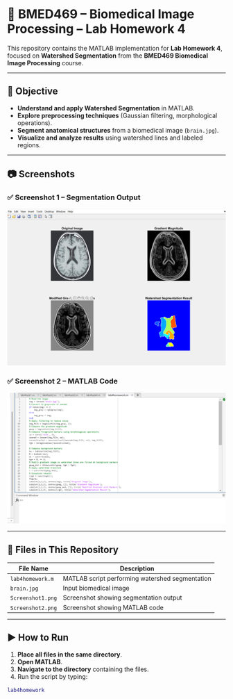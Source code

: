 # 🧠 BMED469 – Biomedical Image Processing – Lab Homework 4

This repository contains the MATLAB implementation for **Lab Homework 4**, focused on **Watershed Segmentation** from the **BMED469 Biomedical Image Processing** course.

---

## 📌 **Objective**

- **Understand and apply Watershed Segmentation** in MATLAB.
- **Explore preprocessing techniques** (Gaussian filtering, morphological operations).
- **Segment anatomical structures** from a biomedical image (`brain.jpg`).
- **Visualize and analyze results** using watershed lines and labeled regions.

---

## 📷 **Screenshots**

### ✅ **Screenshot 1 – Segmentation Output**
![Segmentation Output](Screenshot1.png)

### ✅ **Screenshot 2 – MATLAB Code**
![MATLAB Code](Screenshot2.png)

---

## 📁 **Files in This Repository**

| **File Name**        | **Description**                                 |
|----------------------|-------------------------------------------------|
| `lab4homework.m`     | MATLAB script performing watershed segmentation |
| `brain.jpg`          | Input biomedical image                          |
| `Screenshot1.png`    | Screenshot showing segmentation output          |
| `Screenshot2.png`    | Screenshot showing MATLAB code                  |

---

## ▶️ **How to Run**

1. **Place all files in the same directory**.
2. **Open MATLAB**.
3. **Navigate to the directory** containing the files.
4. Run the script by typing:

```matlab
lab4homework
